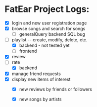 # FatEar Project Logs: 
- [x] login and new user registration page 
- [x] browse songs and search for songs
   - [ ] generalQuery backend SQL bug
- [ ] playlist -- create, modify, delete, etc. 
  - [x] backend - not tested yet
  - [ ] frontend
- [x] review 
- [ ] rate 
  - [x] backend
- [x] manage friend requests
- [x] display new items of interest 
    - [x] new reviews by friends or followers
    - [x] new songs by artists   


